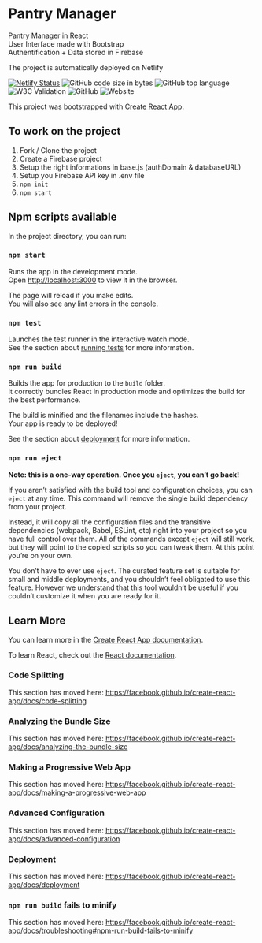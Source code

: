 # Pantry Manager

Pantry Manager in React  
User Interface made with Bootstrap  
Authentification + Data stored in Firebase

The project is automatically deployed on Netlify

[![Netlify Status](https://api.netlify.com/api/v1/badges/7ede6b3b-c954-42d0-a2d2-8985d7c2e060/deploy-status)](https://monplacard.netlify.app)
![GitHub code size in bytes](https://img.shields.io/github/languages/code-size/romain-koenig/pantry-manager)
![GitHub top language](https://img.shields.io/github/languages/top/romain-koenig/pantry-manager)
![W3C Validation](https://img.shields.io/w3c-validation/default?targetUrl=https%3A%2F%2Fmonplacard.netlify.app%2F)
![GitHub](https://img.shields.io/github/license/romain-koenig/pantry-manager)
![Website](https://img.shields.io/website?url=https%3A%2F%2Fmonplacard.netlify.app%2F)

This project was bootstrapped with [Create React App](https://github.com/facebook/create-react-app).

## To work on the project

1. Fork / Clone the project
2. Create a Firebase project
3. Setup the right informations in base.js (authDomain & databaseURL)
4. Setup you Firebase API key in .env file
6. `npm init`
7. `npm start`

## Npm scripts available

In the project directory, you can run:

### `npm start`

Runs the app in the development mode.<br />
Open [http://localhost:3000](http://localhost:3000) to view it in the browser.

The page will reload if you make edits.<br />
You will also see any lint errors in the console.

### `npm test`

Launches the test runner in the interactive watch mode.<br />
See the section about [running tests](https://facebook.github.io/create-react-app/docs/running-tests) for more information.

### `npm run build`

Builds the app for production to the `build` folder.<br />
It correctly bundles React in production mode and optimizes the build for the best performance.

The build is minified and the filenames include the hashes.<br />
Your app is ready to be deployed!

See the section about [deployment](https://facebook.github.io/create-react-app/docs/deployment) for more information.

### `npm run eject`

**Note: this is a one-way operation. Once you `eject`, you can’t go back!**

If you aren’t satisfied with the build tool and configuration choices, you can `eject` at any time. This command will remove the single build dependency from your project.

Instead, it will copy all the configuration files and the transitive dependencies (webpack, Babel, ESLint, etc) right into your project so you have full control over them. All of the commands except `eject` will still work, but they will point to the copied scripts so you can tweak them. At this point you’re on your own.

You don’t have to ever use `eject`. The curated feature set is suitable for small and middle deployments, and you shouldn’t feel obligated to use this feature. However we understand that this tool wouldn’t be useful if you couldn’t customize it when you are ready for it.

## Learn More

You can learn more in the [Create React App documentation](https://facebook.github.io/create-react-app/docs/getting-started).

To learn React, check out the [React documentation](https://reactjs.org/).

### Code Splitting

This section has moved here: https://facebook.github.io/create-react-app/docs/code-splitting

### Analyzing the Bundle Size

This section has moved here: https://facebook.github.io/create-react-app/docs/analyzing-the-bundle-size

### Making a Progressive Web App

This section has moved here: https://facebook.github.io/create-react-app/docs/making-a-progressive-web-app

### Advanced Configuration

This section has moved here: https://facebook.github.io/create-react-app/docs/advanced-configuration

### Deployment

This section has moved here: https://facebook.github.io/create-react-app/docs/deployment

### `npm run build` fails to minify

This section has moved here: https://facebook.github.io/create-react-app/docs/troubleshooting#npm-run-build-fails-to-minify
